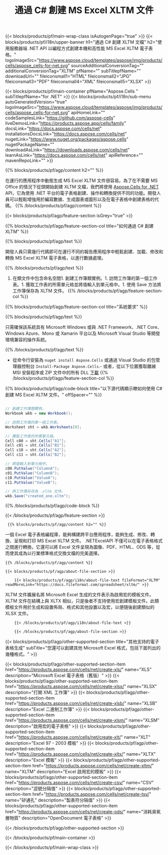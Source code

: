 ﻿---
title: 通過 C# 創建 MS Excel XLTM 文件 
url: /zh-hant/net/create-xltm/ 
description: C# 用於生成 XLTM 文檔的示例代碼。使用此代碼在 VB.NET、Asp.NET 或任何基於 .NET 的應用程序中創建 MS Excel XLTM 文件。
---
{{< blocks/products/pf/main-wrap-class isAutogenPage="true" >}}
{{< blocks/products/pf/i18n/upper-banner h1="通過 C# 創建 XLTM 文檔" h2="使用服務器端 .NET API 以編程方式創建本機和高性能 MS Excel XLTM 電子表格。" logoImageSrc="https://www.aspose.cloud/templates/aspose/img/products/cells/aspose_cells-for-net.svg" sourceAdditionalConversionTag="" additionalConversionTag="XLTM" pfName="" subTitlepfName="" downloadUrl="" fileiconsmall1="HTML" fileiconsmall2="JPG" fileiconsmall3="PDF" fileiconsmall4="XML" fileiconsmall5="XLSX" >}}

{{< blocks/products/pf/main-container pfName="Aspose.Cells " subTitlepfName="for .NET" >}}
{{< blocks/products/pf/i18n/sub-menu autoGeneratedVersion="true" logoImageSrc="https://www.aspose.cloud/templates/aspose/img/products/cells/aspose_cells-for-net.svg" apiHomeLink="" codeSamplesLink="https://github.com/aspose-cells" liveDemosLink="https://products.aspose.app/cells/family" docsLink="https://docs.aspose.com/cells/net" installationsDocsLink="https://docs.aspose.com/cells/net" nugetLink="https://www.nuget.org/packages/aspose.cells" nugetPackageName="" downloadAsLink="https://downloads.aspose.com/cells/net" learnAsLink="https://docs.aspose.com/cells/net" apiReference="" mavenRepoLink="" >}}

{{% blocks/products/pf/agp/content h2="" %}}

 在運行的應用程序中動態生成 MS Excel XLTM 文件很容易。為了在不需要 MS Office 的情況下從頭開始創建 XLTM 文檔，我們將使用
 [Aspose.Cells for .NET](https://products.aspose.com/cells/net) 
 API，它為使用 .NET 平台的電子表格創建、操作和轉換提供不同的功能。開發人員可以輕鬆增強用於編寫數據、生成圖表或圖形以及在電子表格中創建表格的代碼。
{{% /blocks/products/pf/agp/content %}}

{{< blocks/products/pf/agp/feature-section isGrey="true" >}}

{{% blocks/products/pf/agp/feature-section-col title="如何通過 C# 創建 XLTM" %}}

{{% blocks/products/pf/agp/text %}}

 開發人員只需幾行代碼即可在運行不同的報告應用程序中輕鬆創建、加載、修改和轉換 MS Excel XLTM 電子表格，以進行數據處理。

{{% /blocks/products/pf/agp/text %}}

1. 在類文件中包含命名空間1. 創建工作簿類實例。1. 訪問工作簿的第一個工作表。1. 獲取工作表的所需單元格並將值輸入到單元格中。1. 使用 Save 方法將工作簿保存為 XLTM 文件。
{{% /blocks/products/pf/agp/feature-section-col %}}

{{% blocks/products/pf/agp/feature-section-col title="系統要求" %}}

{{% blocks/products/pf/agp/text %}}

 只需確保該系統具有 Microsoft Windows 或與 .NET Framework、.NET Core、Windows Azure、Mono 或 Xamarin 平台以及 Microsoft Visual Studio 等開發環境兼容的操作系統。 

{{% /blocks/products/pf/agp/text %}}

- 從命令行安裝為 <code>nuget install Aspose.Cells</code> 或通過 Visual Studio 的包管理器控制台 <code>Install-Package Aspose.Cells</code>.- 或者，從以下位置獲取離線 MSI 安裝程序或 ZIP 文件中的所有 DLL <a href="https://downloads.aspose.com/cells/net">下載</a>
{{% /blocks/products/pf/agp/feature-section-col %}}

{{% blocks/products/pf/agp/code-block title="以下源代碼顯示瞭如何使用 C# 創建 MS Excel XLTM 文件。" offSpacer="" %}}

```cs

// 創建工作簿類實例。
Workbook wkb = new Workbook();

// 訪問工作簿的第一個工作表。
Worksheet sht = wkb.Worksheets[0];

// 獲取工作表的所需單元格。
Cell c00 = sht.Cells["A1"];
Cell c01 = sht.Cells["B1"];
Cell c10 = sht.Cells["A2"];
Cell c11 = sht.Cells["B2"];

// 將值輸入到單元格中。
c00.PutValue("ColumnA");
c01.PutValue("ColumnB");
c10.PutValue("ValueA");
c11.PutValue("ValueB");

// 將工作簿另存為 .xltm 文件。
wkb.Save("created_one.xltm");


```

{{% /blocks/products/pf/agp/code-block %}}

{{< /blocks/products/pf/agp/feature-section >}}

<!-- aboutfile Starts -->

     
     {{% blocks/products/pf/agp/content h2="" %}}

 一個 Excel 電子表格編程庫，能夠構建跨平台應用程序，能夠生成、修改、轉換、呈現和打印 MS Excel XLTM 文件。 .NETExcelAPI 不僅可以在電子表格格式之間進行轉換，它還可以將 Excel 文件呈現為圖像、PDF、HTML、ODS 等，從而使其成為以行業標準格式交換文檔的完美選擇。

    {{% /blocks/products/pf/agp/content %}}

    {{< blocks/products/pf/agp/about-file-section >}}

        {{< blocks/products/pf/agp/i18n/about-file-text fileFormat="XLTM" readMoreLink="https://docs.fileformat.com/spreadsheet/xltm/" >}}
XLTM 文件擴展名將 Microsoft Excel 生成的文件表示為啟用宏的模板文件。 XLTM 文件在結構上與 XLTX 相似，只是後者不支持使用宏創建模板文件。此類模板文件用於生成和設置佈局、格式和其他設置以及宏，以便隨後創建類似的 XLSX 文件。

        {{< /blocks/products/pf/agp/i18n/about-file-text >}}

        {{< /blocks/products/pf/agp/about-file-section >}}

          

<!-- aboutfile Ends -->

{{< blocks/products/pf/agp/other-supported-section title="其他支持的電子表格生成" subTitle="您還可以創建其他 Microsoft Excel 格式，包括下面列出的幾種格式。" >}}

{{< blocks/products/pf/agp/other-supported-section-item href="https://products.aspose.com/cells/net/create-xls/" name="XLS" description="Microsoft Excel 電子表格（舊版）" >}} 
{{< blocks/products/pf/agp/other-supported-section-item href="https://products.aspose.com/cells/net/create-xlsx/" name="XLSX" description="打開 XML 工作簿" >}} 
{{< blocks/products/pf/agp/other-supported-section-item href="https://products.aspose.com/cells/net/create-xlsb/" name="XLSB" description="Excel 二進制工作簿" >}} 
{{< blocks/products/pf/agp/other-supported-section-item href="https://products.aspose.com/cells/net/create-xlsm/" name="XLSM" description="啟用宏的電子表格" >}} 
{{< blocks/products/pf/agp/other-supported-section-item href="https://products.aspose.com/cells/net/create-xlt/" name="XLT" description="Excel 97 - 2003 模板" >}} 
{{< blocks/products/pf/agp/other-supported-section-item href="https://products.aspose.com/cells/net/create-xltx/" name="XLTX" description="Excel 模板" >}} 
{{< blocks/products/pf/agp/other-supported-section-item href="https://products.aspose.com/cells/net/create-xltm/" name="XLTM" description="Excel 啟用宏的模板" >}} 
{{< blocks/products/pf/agp/other-supported-section-item href="https://products.aspose.com/cells/net/create-csv/" name="CSV" description="逗號分隔值" >}} 
{{< blocks/products/pf/agp/other-supported-section-item href="https://products.aspose.com/cells/net/create-tsv/" name="矽通孔" description="製表符分隔值" >}} 
{{< blocks/products/pf/agp/other-supported-section-item href="https://products.aspose.com/cells/net/create-ods/" name="消耗臭氧層物質" description="OpenDocument 電子表格" >}} 

{{< /blocks/products/pf/agp/other-supported-section >}}

{{< /blocks/products/pf/main-container >}}
    
{{< /blocks/products/pf/main-wrap-class >}}
